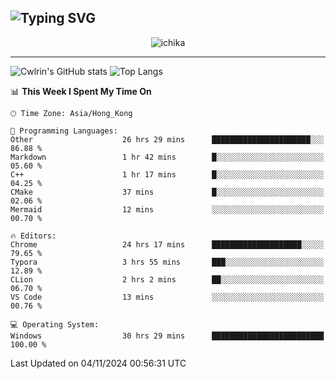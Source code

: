 ![Typing SVG](https://readme-typing-svg.demolab.com?font=Jost&size=24&pause=1000&color=7799EE&vCenter=true&multiline=true&random=false&width=435&height=100&lines=Hi+there;I'm+Sakurakouji+Nanaha;You+can+also+tell+me+Cwlrin%E2%98%86)
---
<p align="center">
  <img src="https://image.cwlrin.wiki/images/2024/06/17/Happy-Birthday2023---.png" alt="ichika" border="0" />
</p>

---
![Cwlrin's GitHub stats](https://github-readme-stats.vercel.app/api?username=cwlrin&show_icons=true&theme=buefy)
![Top Langs](https://github-readme-stats.vercel.app/api/top-langs/?username=cwlrin&layout=compact&hide=html,css)

<!--START_SECTION:waka-->
📊 **This Week I Spent My Time On** 

```text
🕑︎ Time Zone: Asia/Hong_Kong

💬 Programming Languages: 
Other                    26 hrs 29 mins      ██████████████████████░░░   86.88 % 
Markdown                 1 hr 42 mins        █░░░░░░░░░░░░░░░░░░░░░░░░   05.60 % 
C++                      1 hr 17 mins        █░░░░░░░░░░░░░░░░░░░░░░░░   04.25 % 
CMake                    37 mins             █░░░░░░░░░░░░░░░░░░░░░░░░   02.06 % 
Mermaid                  12 mins             ░░░░░░░░░░░░░░░░░░░░░░░░░   00.70 % 

🔥 Editors: 
Chrome                   24 hrs 17 mins      ████████████████████░░░░░   79.65 % 
Typora                   3 hrs 55 mins       ███░░░░░░░░░░░░░░░░░░░░░░   12.89 % 
CLion                    2 hrs 2 mins        ██░░░░░░░░░░░░░░░░░░░░░░░   06.70 % 
VS Code                  13 mins             ░░░░░░░░░░░░░░░░░░░░░░░░░   00.76 % 

💻 Operating System: 
Windows                  30 hrs 29 mins      █████████████████████████   100.00 % 
```


 Last Updated on 04/11/2024 00:56:31 UTC
<!--END_SECTION:waka-->

